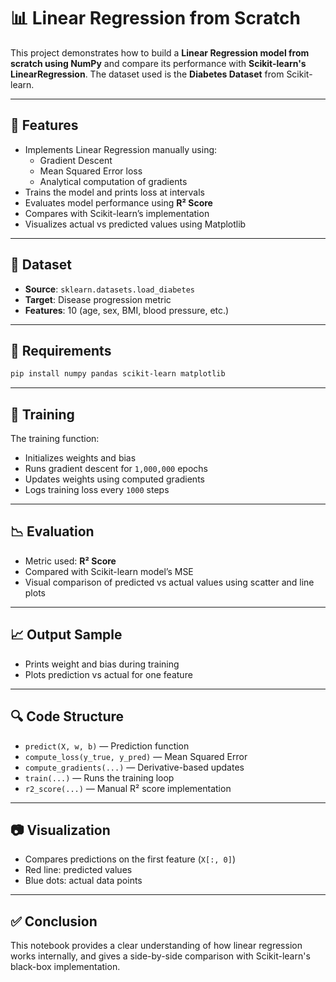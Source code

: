 
# 📊 Linear Regression from Scratch

This project demonstrates how to build a **Linear Regression model from scratch using NumPy** and compare its performance with **Scikit-learn's LinearRegression**. The dataset used is the **Diabetes Dataset** from Scikit-learn.

---

## 🚀 Features

- Implements Linear Regression manually using:
  - Gradient Descent
  - Mean Squared Error loss
  - Analytical computation of gradients
- Trains the model and prints loss at intervals
- Evaluates model performance using **R² Score**
- Compares with Scikit-learn’s implementation
- Visualizes actual vs predicted values using Matplotlib

---

## 📁 Dataset

- **Source**: `sklearn.datasets.load_diabetes`
- **Target**: Disease progression metric
- **Features**: 10 (age, sex, BMI, blood pressure, etc.)

---

## 📌 Requirements

```bash
pip install numpy pandas scikit-learn matplotlib
```

---

## 🧠 Training

The training function:
- Initializes weights and bias
- Runs gradient descent for `1,000,000` epochs
- Updates weights using computed gradients
- Logs training loss every `1000` steps

---

## 📉 Evaluation

- Metric used: **R² Score**
- Compared with Scikit-learn model’s MSE
- Visual comparison of predicted vs actual values using scatter and line plots

---

## 📈 Output Sample

- Prints weight and bias during training
- Plots prediction vs actual for one feature

---

## 🔍 Code Structure

- `predict(X, w, b)` — Prediction function
- `compute_loss(y_true, y_pred)` — Mean Squared Error
- `compute_gradients(...)` — Derivative-based updates
- `train(...)` — Runs the training loop
- `r2_score(...)` — Manual R² score implementation

---

## 📷 Visualization

- Compares predictions on the first feature (`X[:, 0]`)
- Red line: predicted values
- Blue dots: actual data points

---

## ✅ Conclusion

This notebook provides a clear understanding of how linear regression works internally, and gives a side-by-side comparison with Scikit-learn's black-box implementation.
